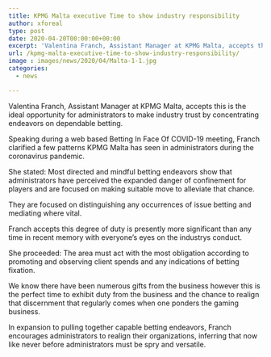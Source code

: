 ```yaml
---
title: KPMG Malta executive Time to show industry responsibility
author: xforeal 
type: post
date: 2020-04-20T00:00:00+00:00
excerpt: 'Valentina Franch, Assistant Manager at KPMG Malta, accepts this is the ideal opportunity for administrators to make industry trust by concentrating endeavors on dependable gambling '
url: /kpmg-malta-executive-time-to-show-industry-responsibility/
image : images/news/2020/04/Malta-1-1.jpg
categories:
  - news

---
```

Valentina Franch, Assistant Manager at KPMG Malta, accepts this is the ideal opportunity for administrators to make industry trust by concentrating endeavors on dependable betting. 

Speaking during a web based Betting In Face Of COVID-19 meeting, Franch clarified a few patterns KPMG Malta has seen in administrators during the coronavirus pandemic. 

She stated: Most directed and mindful betting endeavors show that administrators have perceived the expanded danger of confinement for players and are focused on making suitable move to alleviate that chance. 

They are focused on distinguishing any occurrences of issue betting and mediating where vital. 

Franch accepts this degree of duty is presently more significant than any time in recent memory with everyone&#8217;s eyes on the industrys conduct. 

She proceeded: The area must act with the most obligation according to promoting and observing client spends and any indications of betting fixation. 

We know there have been numerous gifts from the business however this is the perfect time to exhibit duty from the business and the chance to realign that discernment that regularly comes when one ponders the gaming business. 

In expansion to pulling together capable betting endeavors, Franch encourages administrators to realign their organizations, inferring that now like never before administrators must be spry and versatile.